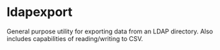 # ldapexport
General purpose utility for exporting data from an LDAP directory.  Also includes capabilities of reading/writing to CSV.
